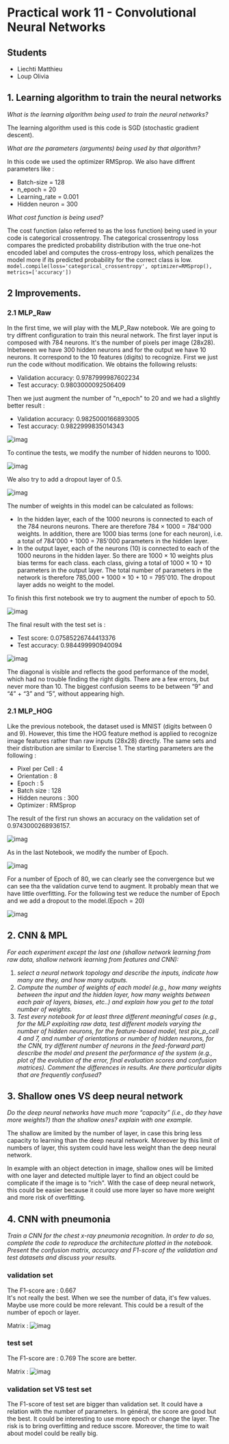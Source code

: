 # Practical work 11 -  Convolutional Neural Networks 
## Students
- Liechti Matthieu
- Loup Olivia

## 1. Learning algorithm to train the neural networks
*What is the learning algorithm being used to train the neural networks?*

The learning algorithm used is this code is SGD (stochastic gradient descent).

*What are the parameters (arguments) being used by that algorithm?*

In this code we used the optimizer RMSprop. We also have diffrent parameters like :
- Batch-size = 128
- n_epoch = 20
- Learning_rate = 0.001
- Hidden neuron = 300

*What cost function is being used?*

The cost function (also referred to as the loss function) being used in your code is categorical crossentropy. The categorical crossentropy loss compares the predicted probability distribution with the true one-hot encoded label and computes the cross-entropy loss, which penalizes the model more if its predicted probability for the correct class is low.
`model.compile(loss='categorical_crossentropy', optimizer=RMSprop(), metrics=['accuracy'])`

## 2 Improvements. 
### 2.1 MLP_Raw

In the first time, we will play with the MLP_Raw notebook. We are going to try diffrent configuration to train this neural network. The first layer input is composed with 784 neurons. It's the number of pixels per image (28x28). Inbetween we have 300 hidden neurons and for the output we have 10 neurons. It correspond to the 10 features (digits) to recognize.
First we just run the code without modification. We obtains the following relusts:

- Validation accuracy: 0.9787999987602234
- Test accuracy: 0.9803000092506409

Then we just augment the number of "n_epoch" to 20 and we had a slightly better result :

- Validation accuracy: 0.9825000166893005
- Test accuracy: 0.9822999835014343

![imag](N_Epoch20.png)

To continue the tests, we modify the number of hidden neurons to 1000.

![imag](MLP_Raw_N20HN1000.png)

We also try to add a dropout layer of 0.5.

![imag](MLP_Raw_N20HN1000DO.png)


The number of weights in this model can be calculated as follows: 
- In the hidden layer, each of the 1000 neurons is connected to each of the 784 neurons 
neurons. There are therefore 784 × 1000 = 784'000 weights. In addition, there are 1000 bias terms (one 
for each neuron), i.e. a total of 784'000 + 1000 = 785'000 parameters in the 
hidden layer. 
- In the output layer, each of the neurons (10) is connected to each of the 1000 
neurons in the hidden layer. So there are 1000 × 10 weights plus bias terms for each class. 
each class, giving a total of 1000 × 10 + 10 parameters in the output layer. 
The total number of parameters in the network is therefore 785,000 + 1000 × 10 + 10 = 
795'010. The dropout layer adds no weight to the model.

To finish this first notebook we try to augment the number of epoch to 50.

![imag](MLP_Raw_N50HN1000DO.png)

The final result with the test set is :

- Test score: 0.07585226744413376
- Test accuracy: 0.984499990940094

![imag](MLP_Raw_N50HN1000DO_CM.png)

The diagonal is visible and reflects the good performance of the model, which had no trouble finding the right digits.  There are a few errors, but never more than 10. The biggest confusion seems to be between “9” and “4” + “3” and “5”, without appearing high.

### 2.1 MLP_HOG

Like the previous notebook, the dataset used is MNIST (digits between 0 and 9). However, this time the HOG feature method is applied to recognize image features rather than raw inputs (28x28) directly. 
The same sets and their distribution are similar to Exercise 1.
The starting parameters are the following :

- Pixel per Cell : 4
- Orientation : 8
- Epoch : 5
- Batch size : 128
- Hidden neurons : 300
- Optimizer : RMSprop

The result of the first run shows an accuracy on the validation set of 0.9743000268936157.

![imag](MLP_HOG.png)

As in the last Notebook, we modify the number of Epoch. 

![imag](MLP_HOG_E80.png)

For a number of Epoch of 80, we can clearly see the convergence but we can see tha the validation curve tend to augment. It probably mean that we have little overfitting. 
For the following test we reduce the number of Epoch and we add a dropout to the model.(Epoch = 20)

![imag](MLP_HOG_E20_DO.png)


## 2. CNN & MPL
*For each experiment except the last one (shallow network learning from raw data,
shallow network learning from features and CNN):*
   1. *select a neural network topology and describe the inputs, indicate how many
are they, and how many outputs.*
   2. *Compute the number of weights of each model (e.g., how many weights
between the input and the hidden layer, how many weights between each
pair of layers, biases, etc..) and explain how you get to the total number of
weights.*
   3. *Test every notebook for at least three different meaningful cases (e.g., for the
MLP exploiting raw data, test different models varying the number of hidden
neurons, for the feature-based model, test pix_p_cell 4 and 7, and number of
orientations or number of hidden neurons, for the CNN, try different number
of neurons in the feed-forward part) describe the model and present the
performance of the system (e.g., plot of the evolution of the error, final
evaluation scores and confusion matrices). Comment the differences in
results. Are there particular digits that are frequently confused?*
## 3. Shallow ones VS deep neural network
*Do the deep neural networks have much more “capacity” (i.e., do they have more
weights?) than the shallow ones? explain with one example.*

The shallow are limited by the number of layer, in case this bring less capacity 
to learning than the deep neural network. Moreover by this limit of numbers of 
layer, this system could have less weight than the deep neural network.

In example with an object detection in image, shallow ones will be limited with 
one layer
and detected multiple layer to find an object could be complicate if the image 
is to "rich". With the case of deep neural network, this could be easier because
it could use more layer so have more weight and more risk of overfitting.
## 4. CNN with pneumonia 
*Train a CNN for the chest x-ray pneumonia recognition. In order to do so, complete
the code to reproduce the architecture plotted in the notebook. Present the
confusion matrix, accuracy and F1-score of the validation and test datasets and
discuss your results.*
### validation set
The F1-score are : 0.667\
It's not really the best.
When we see the number of data, it's few values. Maybe use more could be more 
relevant.
This could be a result of the number of epoch or layer.

Matrix :
![imag](matrix_cnn_pneumonia.png)
### test set
The F1-score are : 0.769
The score are better.

Matrix :
![imag](matrix_cnn_pneumonia_test_set.png)

### validation set VS test set 
The F1-score of test set are bigger than validation set.
It could have a relation with the number of parameters.
In général, the score are good but the best.
It could be interesting to use more epoch or change the layer.
The risk is to bring overfitting and reduce sscore. Moreover,
the time to wait about model could be really big.
